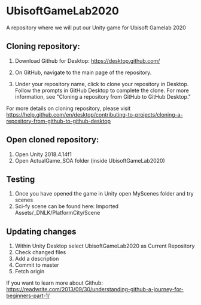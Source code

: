 # UbisoftGameLab2020
A repository where we will put our Unity game for Ubisoft Gamelab 2020



## Cloning repository:
1. Download Github for Desktop:
https://desktop.github.com/

2. On GitHub, navigate to the main page of the repository.

3. Under your repository name, click  to clone your repository in Desktop. Follow the prompts in GitHub Desktop to complete the clone. For more information, see "Cloning a repository from GitHub to GitHub Desktop."

For more details on cloning repository, please visit
https://help.github.com/en/desktop/contributing-to-projects/cloning-a-repository-from-github-to-github-desktop

## Open cloned repository:
1. Open Unity 2018.4.14f1
2. Open ActualGame_SOA folder (inside UbisoftGameLab2020)

## Testing
1. Once you have opened the game in Unity open MyScenes folder and try scenes
2.  Sci-fy scene can be found here: Imported Assets/_DNLK/PlatformCity/Scene

## Updating changes
1. Within Unity Desktop select UbisoftGameLab2020 as Current Repository
2. Check changed files
3. Add a description
4. Commit to master
5. Fetch origin


If you want to learn more about Github:
https://readwrite.com/2013/09/30/understanding-github-a-journey-for-beginners-part-1/
